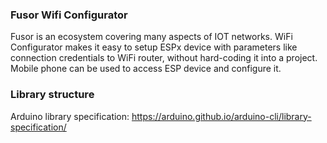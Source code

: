 ### Fusor Wifi Configurator

Fusor is an ecosystem covering many aspects of IOT networks. 
WiFi Configurator makes it easy to setup ESPx device with parameters like connection credentials to WiFi router, without hard-coding it into a project. Mobile phone can be used to access ESP device and configure it.

### Library structure

Arduino library specification: https://arduino.github.io/arduino-cli/library-specification/
